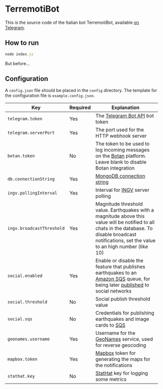 # TerremotiBot

This is the source code of the Italian bot TerremotiBot, available [on Telegram](https://t.me/TerremotiBot).

## How to run

```js
node index.js
```

But before...

## Configuration

A `config.json` file should be placed in the `config` directory. The template for the configuration file is `example.config.json`.

| Key | Required | Explanation |
| --- | -------- | ----------- |
| `telegram.token` | Yes | The [Telegram Bot API](https://core.telegram.org/bots/api) bot token |
| `telegram.serverPort` | Yes | The port used for the HTTP webhook server |
| `botan.token` | No | The token to be used to log incoming messages on the [Botan](http://botan.io/) platform. Leave blank to disable Botan integration |
| `db.connectionString` | Yes | [MongoDB connection string](https://docs.mongodb.com/manual/reference/connection-string/) |
| `ingv.pollingInterval` | Yes | Interval for [INGV](http://cnt.rm.ingv.it/) server polling |
| `ingv.broadcastThreshold` | Yes | Magnitude threshold value. Earthquakes with a magnitude above this value will be notified to all chats in the database. To disable broadcast notifications, set the value to an high number (like 10) |
| `social.enabled` | Yes | Enable or disable the feature that publishes earthquakes to an [Amazon SQS](https://aws.amazon.com/sqs/) queue, for being later [published](https://github.com/botfactoryit/terremotibot-social) to social networks |
| `social.threshold` | No | Social publish threshold value |
| `social.sqs` | No | Credentials for publishing earthquakes and image cards to [SQS](https://aws.amazon.com/sqs/) |
| `geonames.username` | Yes | Username for the [GeoNames](http://www.geonames.org/) service, used for reverse geocoding |
| `mapbox.token` | Yes | [Mapbox](https://www.mapbox.com/) token for generating the maps for the notifications |
| `stathat.key` | No | [StatHat](https://www.stathat.com/) key for logging some metrics |
